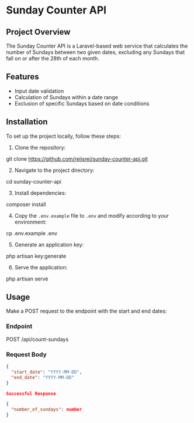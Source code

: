 # Sunday Counter API

## Project Overview
The Sunday Counter API is a Laravel-based web service that calculates the number of Sundays between two given dates, excluding any Sundays that fall on or after the 28th of each month.

## Features
- Input date validation
- Calculation of Sundays within a date range
- Exclusion of specific Sundays based on date conditions

## Installation
To set up the project locally, follow these steps:

1. Clone the repository:

git clone https://github.com/reiisrei/sunday-counter-api.git

2. Navigate to the project directory:

cd sunday-counter-api

3. Install dependencies:

composer install

4. Copy the `.env.example` file to `.env` and modify according to your environment:

cp .env.example .env

5. Generate an application key:

php artisan key:generate

6. Serve the application:

php artisan serve


## Usage
Make a POST request to the endpoint with the start and end dates:

### Endpoint

POST /api/count-sundays


### Request Body
```json
{
  "start_date": "YYYY-MM-DD",
  "end_date": "YYYY-MM-DD"
}

Successful Response

{
  "number_of_sundays": number
}
